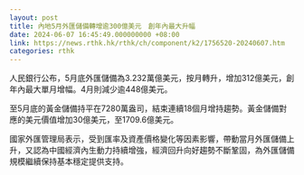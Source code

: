 ```yaml
---
layout: post
title: 內地5月外匯儲備轉增逾300億美元　創年內最大升幅
date: 2024-06-07 16:45:49.000000000 +08:00
link: https://news.rthk.hk/rthk/ch/component/k2/1756520-20240607.htm
categories: rthk
---
```


人民銀行公布，5月底外匯儲備為3.232萬億美元，按月轉升，增加312億美元，創年內最大單月增幅。4月則減少逾448億美元。

至5月底的黃金儲備持平在7280萬盎司，結束連續18個月增持趨勢。黃金儲備對應的美元價值增加30億美元，至1709.6億美元。

國家外匯管理局表示，受到匯率及資產價格變化等因素影響，帶動當月外匯儲備上升，又認為中國經濟內生動力持續增強，經濟回升向好趨勢不斷鞏固，為外匯儲備規模繼續保持基本穩定提供支持。
